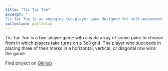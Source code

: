 ```yaml
---
title: "Tic Tac Toe"
excerpt: "
Tic Tac Toe is an engaging two-player game designed for self-amusement and strategic fun<br/>[In Progress]<br/><img src='/images/tic-tac-toe.png'>"
collection: portfolio
---
```


Tic Tac Toe is a two-player game with a wide array of iconic pairs to choose from in which players take turns on a 3x3 grid. The player who succeeds in placing three of their marks in a horizontal, vertical, or diagonal row wins the game.

Find project on [GitHub](https://github.com/chauhanshilpa/tic-tac-toe)
